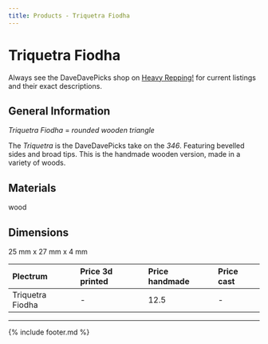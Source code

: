 ```yaml
---
title: Products - Triquetra Fiodha
---
```


# Triquetra Fiodha

Always see the DaveDavePicks shop on [Heavy Repping!](https://www.heavyrepping.com/store/shop/davedavepicks/) for current listings and their exact descriptions.

## General Information
*Triquetra Fiodha* = *rounded wooden triangle*

The *Triquetra* is the DaveDavePicks take on the *346*. Featuring bevelled sides and broad tips. This is the handmade wooden version, made in a variety of woods.

## Materials
wood

## Dimensions
25 mm x 27 mm x 4 mm

| **Plectrum**                                        | **Price 3d printed**   | **Price handmade**   | **Price cast**   |
|:----------------------------------------------------|:-----------------------|:---------------------|:-----------------|
| Triquetra Fiodha                                          | -               | 12.5             | -         |

---

{% include footer.md %}